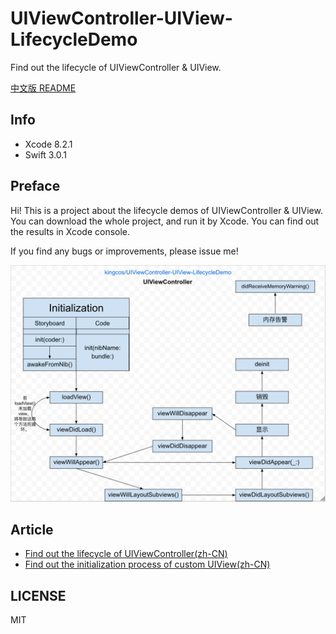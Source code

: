 # UIViewController-UIView-LifecycleDemo

Find out the lifecycle of UIViewController &amp; UIView.

[中文版 README](README_CN.md)

## Info

- Xcode 8.2.1
- Swift 3.0.1

## Preface

Hi! This is a project about the lifecycle demos of UIViewController & UIView. You can download the whole project, and run it by Xcode. You can find out the results in Xcode console.

If you find any bugs or improvements, please issue me!

![Structure](images/uiviewcontroller-lifecycle.png)

## Article

- [Find out the lifecycle of UIViewController(zh-CN)](https://kingcos.me/posts/2017/uiviewcontroller_life_cycle/)
- [Find out the initialization process of custom UIView(zh-CN)](http://www.jianshu.com/p/bfea8efee664)

## LICENSE

MIT
